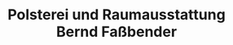 ---
title: "Polsterei und Raumausstattung Bernd Faßbender"
url: /roetgen/polsterei-und-raumausstattung-bernd-fassbender/
shop: Raumausstattung
---
